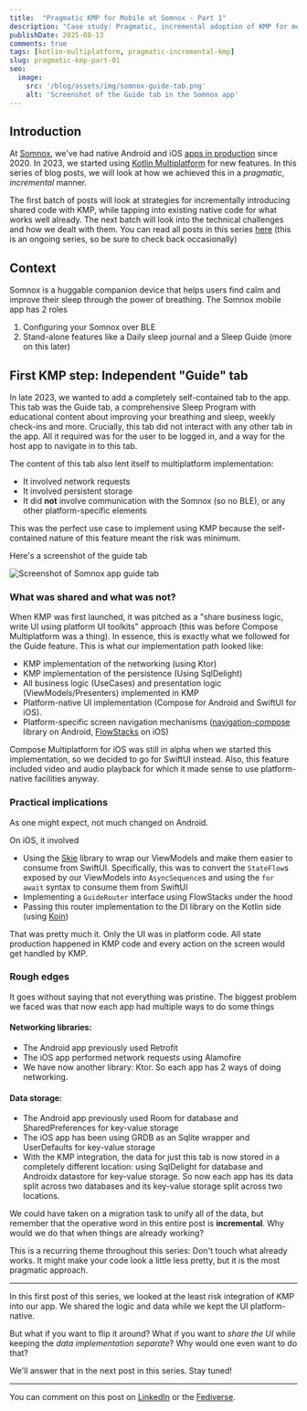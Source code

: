 ```yaml
---
title:  "Pragmatic KMP for Mobile at Somnox - Part 1"
description: "Case study: Pragmatic, incremental adoption of KMP for mobile at Somnox. Part 1: Independent feature"
publishDate: 2025-08-13
comments: true
tags: [kotlin-multiplatform, pragmatic-incremental-kmp]
slug: pragmatic-kmp-part-01
seo:
  image:
    src: '/blog/assets/img/somnox-guide-tab.png'
    alt: 'Screenshot of the Guide tab in the Somnox app'
---
```


## Introduction

At [Somnox](https://somnox.com/), we've had native Android and iOS [apps in production](https://somnox.com/app/) since 2020. In 2023, we started using [Kotlin Multiplatform](https://www.jetbrains.com/kotlin-multiplatform/) for new features. In this series of blog posts, we will look at how we achieved this in a _pragmatic_, _incremental_ manner. 

The first batch of posts will look at strategies for incrementally introducing shared code with KMP, while tapping into existing native code for what works well already. The next batch will look into the technical challenges and how we dealt with them. You can read all posts in this series [here](/tags/pragmatic-incremental-kmp) (this is an ongoing series, so be sure to check back occasionally)

## Context

Somnox is a huggable companion device that helps users find calm and improve their sleep through the power of breathing. The Somnox mobile app has 2 roles
1. Configuring your Somnox over BLE
2. Stand-alone features like a Daily sleep journal and a Sleep Guide (more on this later)

## First KMP step: Independent "Guide" tab

In late 2023, we wanted to add a completely self-contained tab to the app. This tab was the Guide tab, a comprehensive Sleep Program with educational content about improving your breathing and sleep, weekly check-ins and more. Crucially, this tab did not interact with any other tab in the app. All it required was for the user to be logged in, and a way for the host app to navigate in to this tab.

The content of this tab also lent itself to multiplatform implementation:
- It involved network requests
- It involved persistent storage
- It did **not** involve communication with the Somnox (so no BLE), or any other platform-specific elements

This was the perfect use case to implement using KMP because the self-contained nature of this feature meant the risk was minimum.

Here's a screenshot of the guide tab

<img src="/blog/assets/img/somnox-guide-tab.png" alt="Screenshot of Somnox app guide tab" style="max-height: 555px; max-width: 270px;"/>

### What was shared and what was not?

When KMP was first launched, it was pitched as a "share business logic, write UI using platform UI toolkits" approach (this was before Compose Multiplatform was a thing). In essence, this is exactly what we followed for the Guide feature. This is what our implementation path looked like:

- KMP implementation of the networking (using Ktor)
- KMP implementation of the persistence (Using SqlDelight)
- All business logic (UseCases) and presentation logic (ViewModels/Presenters) implemented in KMP
- Platform-native UI implementation (Compose for Android and SwiftUI for iOS).
- Platform-specific screen navigation mechanisms ([navigation-compose](https://developer.android.com/develop/ui/compose/navigation) library on Android, [FlowStacks](https://github.com/johnpatrickmorgan/FlowStacks) on iOS)

Compose Multiplatform for iOS was still in alpha when we started this implementation, so we decided to go for SwiftUI instead. Also, this feature included video and audio playback for which it made sense to use platform-native facilities anyway.

### Practical implications

As one might expect, not much changed on Android.

On iOS, it involved
- Using the [Skie](https://skie.touchlab.co/) library to wrap our ViewModels and make them easier to consume from SwiftUI. Specifically, this was to convert the `StateFlow`s exposed by our ViewModels into `AsyncSequence`s and using the `for await` syntax to consume them from SwiftUI
- Implementing a `GuideRouter` interface using FlowStacks under the hood
- Passing this router implementation to the DI library on the Kotlin side (using [Koin](https://insert-koin.io/))

That was pretty much it. Only the UI was in platform code. All state production happened in KMP code and every action on the screen would get handled by KMP.

### Rough edges

It goes without saying that not everything was pristine. The biggest problem we faced was that now each app had multiple ways to do some things

#### Networking libraries:
- The Android app previously used Retrofit 
- The iOS app performed network requests using Alamofire
- We have now another library: Ktor. So each app has 2 ways of doing networking.

#### Data storage:
- The Android app previously used Room for database and SharedPreferences for key-value storage
- The iOS app has been using GRDB as an Sqlite wrapper and UserDefaults for key-value storage
- With the KMP integration, the data for just this tab is now stored in a completely different location: using SqlDelight for database and Androidx datastore for key-value storage. So now each app has its data split across two databases and its key-value storage split across two locations.

We could have taken on a migration task to unify all of the data, but remember that the operative word in this entire post is **incremental**. Why would we do that when things are already working?

This is a recurring theme throughout this series: Don't touch what already works. It might make your code look a little less pretty, but it is the most pragmatic approach.

----
In this first post of this series, we looked at the least risk integration of KMP into our app. We shared the logic and data while we kept the UI platform-native.

But what if you want to flip it around? What if you want to _share the UI_ while keeping the _data implementation separate_? Why would one even want to do that?

We'll answer that in the next post in this series. Stay tuned!

----
You can comment on this post on [LinkedIn](https://www.linkedin.com/posts/activity-7361394238397296640-rZZ_) or the [Fediverse](https://androiddev.social/@kiranrao/115021794164500442).